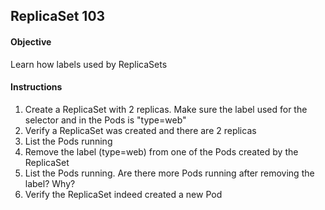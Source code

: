 ## ReplicaSet 103

#### Objective

Learn how labels used by ReplicaSets

#### Instructions

1. Create a ReplicaSet with 2 replicas. Make sure the label used for the selector and in the Pods is "type=web"
2. Verify a ReplicaSet was created and there are 2 replicas
3. List the Pods running
4. Remove the label (type=web) from one of the Pods created by the ReplicaSet
5. List the Pods running. Are there more Pods running after removing the label? Why?
6. Verify the ReplicaSet indeed created a new Pod
